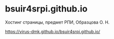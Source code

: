 # bsuir4srpi.github.io
Хостинг страницы, предмет РПИ, Образцова О. Н.

https://virus-dmk.github.io/bsuir4srpi.github.io/
